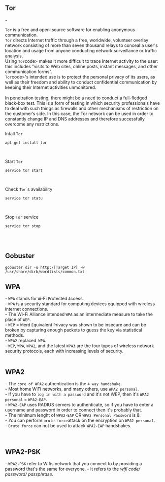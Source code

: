 

<h2>Tor<a id='1'></a></h2>
- <p><code>Tor</code>  is a free and open-source software for enabling anonymous communication.<br>
<code>Tor</code> directs Internet traffic through a free, worldwide, volunteer overlay network consisting of more than seven thousand relays to conceal a user's location and usage from anyone conducting network surveillance or traffic analysis. <br>
Using <code>Tor</code>code> makes it more difficult to trace Internet activity to the user: this includes "visits to Web sites, online posts, instant messages, and other communication forms".<br>
<code>Tor</code>code>'s intended use is to protect the personal privacy of its users, as well as their freedom and ability to conduct confidential communication by keeping their Internet activities unmonitored.<br><br>
In penetration testing, there might be a need to conduct a full-fledged black-box test. This is a form of testing in which security professionals have to deal with such things as firewalls and other mechanisms of restriction on the customer’s side. In this case, the Tor network can be used in order to constantly change IP and DNS addresses and therefore successfully overcome any restrictions.
</p>

<p>Intall <code>Tor</code></p>
<pre><code>apt-get install tor</code></pre>

<br>

<p>Start <code>Tor</code></p>
<pre><code>service tor start</code></pre>

<br>

<p>Check <code>Tor</code>´s availability</p>
<pre><code>service tor statu</code></pre>

<br>

<p>Stop <code>Tor</code> service</p>
<pre><code>service tor stop</code></pre>

<br>

<br>



<h2>Gobuster<a id='2'></a></h2>
<pre><code>gobuster dir -u http:/[Target IP] -w /usr/share/dirb/wordlists/common.txt</code></pre>


<h2>WPA<a id='3'></a></h2>
- <code>WPA</code> stands for <code>W</code>i-Fi <code>P</code>rotected <code>A</code>ccess.<br>
- <code>WPA</code> is a security standard for computing devices equipped with wireless internet connections.<br>
- The Wi-Fi Alliance intended <code>WPA</code> as an intermediate measure to take the place of <code>WEP</code>.<br>
- <code>WEP</code> = <code>W</code>ierd <code>E</code>quivalent <code>P</code>rivacy was shown to be insecure and can be broken by capturing enough packets to guess the key via statistical methods.<br>
- <code>WPA2</code> replaced<code> WPA</code>.<br>
- <code>WEP</code>, <code>WPA</code>, <code>WPA2</code>, and the latest <code>WPA3</code> are the four types of wireless network security protocols, each with increasing levels of security.<br>

<br>
<h2>WPA2</h2>
- The <code>core of WPA2</code> authentication is the <code>4 way handshake</code>.<br>
- Most home WiFi networks, and many others, use <code>WPA2 personal</code>.<br>
- If you have to <code>log in with a password</code> and it's not WEP, then it's <code>WPA2 personal</code> = <code>WPA2-EAP</code>.<br>
- <code>WPA2-EAP</code> uses RADIUS servers to authenticate, so if you have to enter a username and password in order to connect then it's probably that.<br>
- The minimum lenght of <code>WPA2-EAP</code> OR  <code>WPA2 Personal Password</code> is 8.<br>
- You can perform <code>brute force</code>attack on the encryption on <code>WPA2 personal</code>.<br>
- <code>Brute force</code> can not be used to attack <code>WPA2-EAP</code> handshakes. <br><br>

<br>
<h2>WPA2-PSK</h2>
- <code>WPA2-PSK</code> refer to Wifis network that you connect to by providing a password that's the same for everyone.
- It refers to the <em>wifi code/ password/ passphrase</em>.<br>
